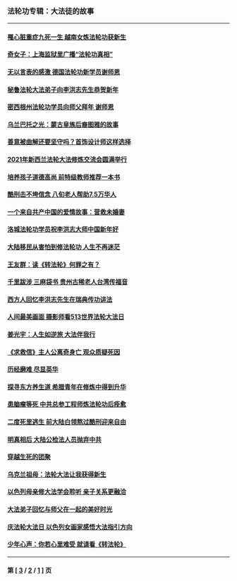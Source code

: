 ### 法轮功专辑：大法徒的故事
---
#### [罹心脏重症九死一生 越南女炼法轮功获新生](../../pages/nf1147481/n13732766.md?05150430) 
#### [奇女子：上海监狱里广播“法轮功真相”](../../pages/nf1147481/n13726443.md?05150430) 
#### [无以言表的感激 德国法轮功新学员谢师恩](../../pages/nf1147481/n13543790.md?05150430) 
#### [秘鲁法轮大法弟子向李洪志先生恭贺新年](../../pages/nf1147481/n13540182.md?05150430) 
#### [密西根州法轮功学员向师父拜年 谢师恩](../../pages/nf1147481/n13538183.md?05150430) 
#### [乌兰巴托之光：蒙古皇族后裔图雅的故事](../../pages/nf1147481/n13155759.md?05150430) 
#### [善意被曲解还要坚守吗？首饰设计师这样选择](../../pages/nf1147481/n13077575.md?05150430) 
#### [2021年新西兰法轮大法修炼交流会圆满举行](../../pages/nf1147481/n13033149.md?05150430) 
#### [培养孩子道德高尚 前特级教师推荐一本书](../../pages/nf1147481/n12938640.md?05150430) 
#### [酷刑击不垮信念 八旬老人帮助7.5万华人](../../pages/nf1147481/n12880712.md?05150430) 
#### [一个来自共产中国的爱情故事：营救未婚妻](../../pages/nf1147481/n12778386.md?05150430) 
#### [洛城法轮功学员祝李洪志大师中国新年好](../../pages/nf1147481/n12724685.md?05150430) 
#### [大陆移民从害怕到修法轮功 人生不再迷茫](../../pages/nf1147481/n12414325.md?05150430) 
#### [王友群：读《转法轮》何罪之有？](../../pages/nf1147481/n12408647.md?05150430) 
#### [千里跋涉 三麻袋书 贵州古稀老人台湾传福音](../../pages/nf1147481/n12198750.md?05150430) 
#### [西方人回忆李洪志先生在瑞典传功讲法](../../pages/nf1147481/n12099607.md?05150430) 
#### [人间最美画面 摄影师看513世界法轮大法日](../../pages/nf1147481/n12094118.md?05150430) 
#### [姜光宇：人生如逆旅 大法伴我行](../../pages/nf1147481/n12088664.md?05150430) 
#### [《求救信》主人公离奇身亡 观众质疑死因](../../pages/nf1147481/n11845215.md?05150430) 
#### [历经磨难 尽显英华](../../pages/nf1147481/n11723297.md?05150430) 
#### [探寻东方养生道 希腊青年在修炼中得到升华](../../pages/nf1147481/n11494502.md?05150430) 
#### [患脑瘤等死 中共总参工程师炼法轮功后痊愈](../../pages/nf1147481/n11466682.md?05150430) 
#### [二度死里逃生 前大陆白领熬过酷刑迎来自由](../../pages/nf1147481/n11368594.md?05150430) 
#### [明真相后 大陆公检法人员抛弃中共](../../pages/nf1147481/n11358618.md?05150430) 
#### [穿越生死的团聚](../../pages/nf1147481/n11258922.md?05150430) 
#### [乌克兰祖母：法轮大法让我获得新生](../../pages/nf1147481/n11269457.md?05150430) 
#### [以色列母亲修大法学会聆听 亲子关系更融洽](../../pages/nf1147481/n11268195.md?05150430) 
#### [大法弟子回忆与师父在一起的美好时光](../../pages/nf1147481/n11267759.md?05150430) 
#### [庆法轮大法日 以色列女画家感悟大法指引方向](../../pages/nf1147481/n11267735.md?05150430) 
#### [少年心声：你若心里难受 就请看《转法轮》](../../pages/nf1147481/n11267496.md?05150430) 

---
#### 第 [ [3](./3.md?05150430) / [2](./2.md?05150430) / [1](./1.md?05150430) ] 页

